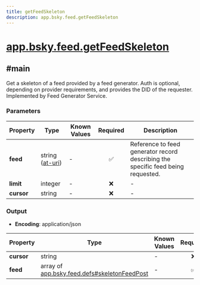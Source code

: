 ```yaml
---
title: getFeedSkeleton
description: app.bsky.feed.getFeedSkeleton
---
```


# [app.bsky.feed.getFeedSkeleton](https://github.com/myConsciousness/atproto.dart/blob/main/lexicons/app/bsky/feed/getFeedSkeleton.json)

## #main

Get a skeleton of a feed provided by a feed generator. Auth is optional, depending on provider requirements, and provides the DID of the requester. Implemented by Feed Generator Service.

### Parameters

| Property | Type | Known Values | Required | Description |
| --- | --- | --- | :---: | --- |
| **feed** | string ([at-uri](https://atproto.com/specs/at-uri-scheme)) | - | ✅ | Reference to feed generator record describing the specific feed being requested. |
| **limit** | integer | - | ❌ | - |
| **cursor** | string | - | ❌ | - |

### Output

- **Encoding**: application/json

| Property | Type | Known Values | Required | Description |
| --- | --- | --- | :---: | --- |
| **cursor** | string | - | ❌ | - |
| **feed** | array of [app.bsky.feed.defs#skeletonFeedPost](../../../../lexicons/app/bsky/feed/defs.md#skeletonfeedpost) | - | ✅ | - |
